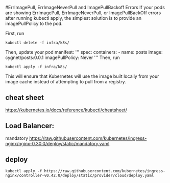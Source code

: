 #ErrImagePull, ErrImageNeverPull and ImagePullBackoff Errors
If your pods are showing ErrImagePull, ErrImageNeverPull, or ImagePullBackOff errors after running kubectl apply, the simplest solution is to provide an imagePullPolicy to the pod.

First, run

```
kubectl delete -f infra/k8s/
```

Then, update your pod manifest:
'''
spec:
containers: - name: posts
image: cygnet/posts:0.0.1
imagePullPolicy: Never
'''
Then, run

```
kubectl apply -f infra/k8s/
```

This will ensure that Kubernetes will use the image built locally from your image cache instead of attempting to pull from a registry.

## cheat sheet

https://kubernetes.io/docs/reference/kubectl/cheatsheet/

## Load Balancer:

mandatory
https://raw.githubusercontent.com/kubernetes/ingress-nginx/nginx-0.30.0/deploy/static/mandatory.yaml

## deploy

```
kubectl apply -f https://raw.githubusercontent.com/kubernetes/ingress-nginx/controller-v0.42.0/deploy/static/provider/cloud/deploy.yaml
```
